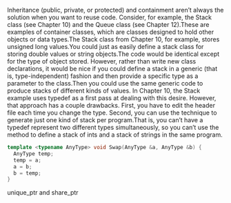 Inheritance (public, private, or protected) and containment aren’t always the solution when you want to reuse code. Consider, for example, the Stack class (see Chapter 10) and the Queue class (see Chapter 12).These are examples of container classes, which are classes designed to hold other objects or data types.The Stack class from Chapter 10, for example, stores unsigned long values.You could just as easily define a stack class for storing double values or string objects.The code would be identical except for the type of object stored. However, rather than write new class declarations, it would be nice if you could define a stack in a generic (that is, type-independent) fashion and then provide a specific type as a parameter to the class.Then you could use the same generic code to produce stacks of different kinds of values. In Chapter 10, the Stack example uses typedef as a first pass at dealing with this desire. However, that approach has a couple drawbacks. First, you have to edit the header file each time you change the type. Second, you can use the technique to generate just one kind of stack per program.That is, you can’t have a typedef represent two different types simultaneously, so you can’t use the method to define a stack of ints and a stack of strings in the same program.



```c++
template <typename AnyType> void Swap(AnyType &a, AnyType &b) {
  AnyType temp;
  temp = a;
  a = b;
  b = temp; 
}
```


unique_ptr and share_ptr